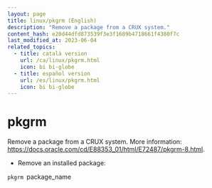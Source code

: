 ```yaml
---
layout: page
title: linux/pkgrm (English)
description: "Remove a package from a CRUX system."
content_hash: e20d44dfd873539f3e3f1689b4718661f4380f7c
last_modified_at: 2023-06-04
related_topics:
  - title: català version
    url: /ca/linux/pkgrm.html
    icon: bi bi-globe
  - title: español version
    url: /es/linux/pkgrm.html
    icon: bi bi-globe
---
```

# pkgrm

Remove a package from a CRUX system.
More information: <https://docs.oracle.com/cd/E88353_01/html/E72487/pkgrm-8.html>.

- Remove an installed package:

`pkgrm `<span class="tldr-var badge badge-pill bg-dark-lm bg-white-dm text-white-lm text-dark-dm font-weight-bold">package_name</span>
